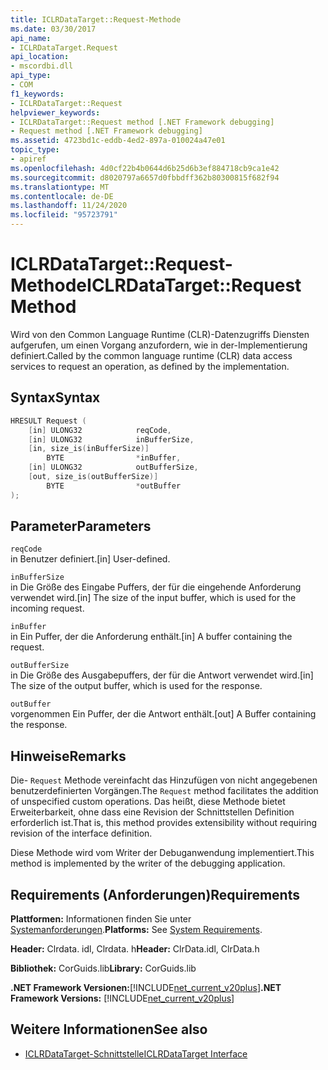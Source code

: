 ```yaml
---
title: ICLRDataTarget::Request-Methode
ms.date: 03/30/2017
api_name:
- ICLRDataTarget.Request
api_location:
- mscordbi.dll
api_type:
- COM
f1_keywords:
- ICLRDataTarget::Request
helpviewer_keywords:
- ICLRDataTarget::Request method [.NET Framework debugging]
- Request method [.NET Framework debugging]
ms.assetid: 4723bd1c-eddb-4ed2-897a-010024a47e01
topic_type:
- apiref
ms.openlocfilehash: 4d0cf22b4b0644d6b25d6b3ef884718cb9ca1e42
ms.sourcegitcommit: d8020797a6657d0fbbdff362b80300815f682f94
ms.translationtype: MT
ms.contentlocale: de-DE
ms.lasthandoff: 11/24/2020
ms.locfileid: "95723791"
---
```

# <a name="iclrdatatargetrequest-method"></a><span data-ttu-id="7c121-102">ICLRDataTarget::Request-Methode</span><span class="sxs-lookup"><span data-stu-id="7c121-102">ICLRDataTarget::Request Method</span></span>

<span data-ttu-id="7c121-103">Wird von den Common Language Runtime (CLR)-Datenzugriffs Diensten aufgerufen, um einen Vorgang anzufordern, wie in der-Implementierung definiert.</span><span class="sxs-lookup"><span data-stu-id="7c121-103">Called by the common language runtime (CLR) data access services to request an operation, as defined by the implementation.</span></span>  
  
## <a name="syntax"></a><span data-ttu-id="7c121-104">Syntax</span><span class="sxs-lookup"><span data-stu-id="7c121-104">Syntax</span></span>  
  
```cpp  
HRESULT Request (  
    [in] ULONG32            reqCode,  
    [in] ULONG32            inBufferSize,  
    [in, size_is(inBufferSize)]
        BYTE                *inBuffer,  
    [in] ULONG32            outBufferSize,  
    [out, size_is(outBufferSize)]
        BYTE                *outBuffer  
);  
```  
  
## <a name="parameters"></a><span data-ttu-id="7c121-105">Parameter</span><span class="sxs-lookup"><span data-stu-id="7c121-105">Parameters</span></span>  

 `reqCode`  
 <span data-ttu-id="7c121-106">in Benutzer definiert.</span><span class="sxs-lookup"><span data-stu-id="7c121-106">[in] User-defined.</span></span>  
  
 `inBufferSize`  
 <span data-ttu-id="7c121-107">in Die Größe des Eingabe Puffers, der für die eingehende Anforderung verwendet wird.</span><span class="sxs-lookup"><span data-stu-id="7c121-107">[in] The size of the input buffer, which is used for the incoming request.</span></span>  
  
 `inBuffer`  
 <span data-ttu-id="7c121-108">in Ein Puffer, der die Anforderung enthält.</span><span class="sxs-lookup"><span data-stu-id="7c121-108">[in] A buffer containing the request.</span></span>  
  
 `outBufferSize`  
 <span data-ttu-id="7c121-109">in Die Größe des Ausgabepuffers, der für die Antwort verwendet wird.</span><span class="sxs-lookup"><span data-stu-id="7c121-109">[in] The size of the output buffer, which is used for the response.</span></span>  
  
 `outBuffer`  
 <span data-ttu-id="7c121-110">vorgenommen Ein Puffer, der die Antwort enthält.</span><span class="sxs-lookup"><span data-stu-id="7c121-110">[out] A Buffer containing the response.</span></span>  
  
## <a name="remarks"></a><span data-ttu-id="7c121-111">Hinweise</span><span class="sxs-lookup"><span data-stu-id="7c121-111">Remarks</span></span>  

 <span data-ttu-id="7c121-112">Die- `Request` Methode vereinfacht das Hinzufügen von nicht angegebenen benutzerdefinierten Vorgängen.</span><span class="sxs-lookup"><span data-stu-id="7c121-112">The `Request` method facilitates the addition of unspecified custom operations.</span></span> <span data-ttu-id="7c121-113">Das heißt, diese Methode bietet Erweiterbarkeit, ohne dass eine Revision der Schnittstellen Definition erforderlich ist.</span><span class="sxs-lookup"><span data-stu-id="7c121-113">That is, this method provides extensibility without requiring revision of the interface definition.</span></span>  
  
 <span data-ttu-id="7c121-114">Diese Methode wird vom Writer der Debuganwendung implementiert.</span><span class="sxs-lookup"><span data-stu-id="7c121-114">This method is implemented by the writer of the debugging application.</span></span>  
  
## <a name="requirements"></a><span data-ttu-id="7c121-115">Requirements (Anforderungen)</span><span class="sxs-lookup"><span data-stu-id="7c121-115">Requirements</span></span>  

 <span data-ttu-id="7c121-116">**Plattformen:** Informationen finden Sie unter [Systemanforderungen](../../get-started/system-requirements.md).</span><span class="sxs-lookup"><span data-stu-id="7c121-116">**Platforms:** See [System Requirements](../../get-started/system-requirements.md).</span></span>  
  
 <span data-ttu-id="7c121-117">**Header:** Clrdata. idl, Clrdata. h</span><span class="sxs-lookup"><span data-stu-id="7c121-117">**Header:** ClrData.idl, ClrData.h</span></span>  
  
 <span data-ttu-id="7c121-118">**Bibliothek:** CorGuids.lib</span><span class="sxs-lookup"><span data-stu-id="7c121-118">**Library:** CorGuids.lib</span></span>  
  
 <span data-ttu-id="7c121-119">**.NET Framework Versionen:**[!INCLUDE[net_current_v20plus](../../../../includes/net-current-v20plus-md.md)]</span><span class="sxs-lookup"><span data-stu-id="7c121-119">**.NET Framework Versions:** [!INCLUDE[net_current_v20plus](../../../../includes/net-current-v20plus-md.md)]</span></span>  
  
## <a name="see-also"></a><span data-ttu-id="7c121-120">Weitere Informationen</span><span class="sxs-lookup"><span data-stu-id="7c121-120">See also</span></span>

- [<span data-ttu-id="7c121-121">ICLRDataTarget-Schnittstelle</span><span class="sxs-lookup"><span data-stu-id="7c121-121">ICLRDataTarget Interface</span></span>](iclrdatatarget-interface.md)
